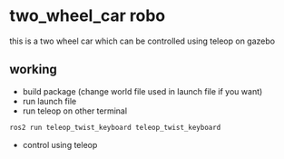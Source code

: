 # two_wheel_car robo
this is a two wheel car which can be controlled using teleop on gazebo

## working
- build package (change world file used in launch file if you want)
- run launch file 
- run teleop on other terminal
```bash
ros2 run teleop_twist_keyboard teleop_twist_keyboard
```
- control using teleop